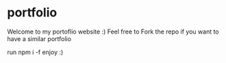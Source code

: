 # portfolio

Welcome to my portoflio website :) 
Feel free to Fork the repo if you want to have a similar portfolio

run npm i -f 
enjoy :)